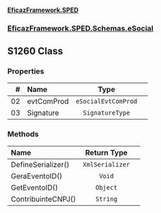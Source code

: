 #### [EficazFramework.SPED](EficazFrameworkSPED.md 'EficazFramework SPED')
### [EficazFramework.SPED.Schemas.eSocial](EficazFramework.SPED.Schemas.eSocial.md 'EficazFramework.SPED.Schemas.eSocial')

## S1260 Class
### Properties

| # | Name | Type | |
| ---: | :--- | :---: | :--- |
| 02 | evtComProd | `eSocialEvtComProd` |  |
| 03 | Signature | `SignatureType` |  |
### Methods

| Name | Return Type | |
| :--- | :---: | :--- |
| DefineSerializer() | `XmlSerializer` |  |
| GeraEventoID() | `Void` |  |
| GetEventoID() | `Object` |  |
| ContribuinteCNPJ() | `String` |  |
